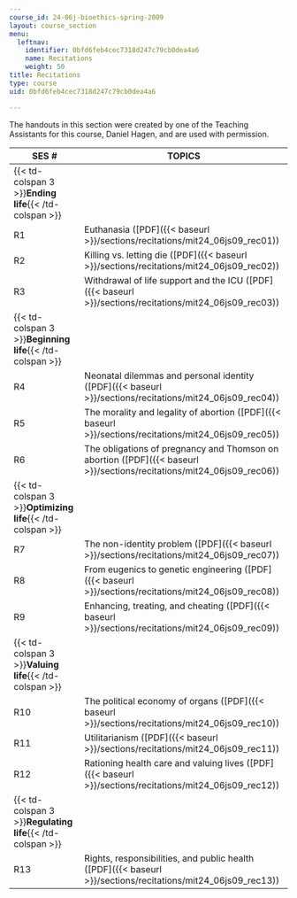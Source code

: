 ```yaml
---
course_id: 24-06j-bioethics-spring-2009
layout: course_section
menu:
  leftnav:
    identifier: 0bfd6feb4cec7318d247c79cb0dea4a6
    name: Recitations
    weight: 50
title: Recitations
type: course
uid: 0bfd6feb4cec7318d247c79cb0dea4a6

---
```


The handouts in this section were created by one of the Teaching Assistants for this course, Daniel Hagen, and are used with permission.

| SES # | TOPICS |
| --- | --- |
| {{< td-colspan 3 >}}**Ending life**{{< /td-colspan >}} |||
| R1 | Euthanasia ([PDF]({{< baseurl >}}/sections/recitations/mit24_06js09_rec01)) |
| R2 | Killing vs. letting die ([PDF]({{< baseurl >}}/sections/recitations/mit24_06js09_rec02)) |
| R3 | Withdrawal of life support and the ICU ([PDF]({{< baseurl >}}/sections/recitations/mit24_06js09_rec03)) |
| {{< td-colspan 3 >}}**Beginning life**{{< /td-colspan >}} |||
| R4 | Neonatal dilemmas and personal identity ([PDF]({{< baseurl >}}/sections/recitations/mit24_06js09_rec04)) |
| R5 | The morality and legality of abortion ([PDF]({{< baseurl >}}/sections/recitations/mit24_06js09_rec05)) |
| R6 | The obligations of pregnancy and Thomson on abortion ([PDF]({{< baseurl >}}/sections/recitations/mit24_06js09_rec06)) |
| {{< td-colspan 3 >}}**Optimizing life**{{< /td-colspan >}} |||
| R7 | The non-identity problem ([PDF]({{< baseurl >}}/sections/recitations/mit24_06js09_rec07)) |
| R8 | From eugenics to genetic engineering ([PDF]({{< baseurl >}}/sections/recitations/mit24_06js09_rec08)) |
| R9 | Enhancing, treating, and cheating ([PDF]({{< baseurl >}}/sections/recitations/mit24_06js09_rec09)) |
| {{< td-colspan 3 >}}**Valuing life**{{< /td-colspan >}} |||
| R10 | The political economy of organs ([PDF]({{< baseurl >}}/sections/recitations/mit24_06js09_rec10)) |
| R11 | Utilitarianism ([PDF]({{< baseurl >}}/sections/recitations/mit24_06js09_rec11)) |
| R12 | Rationing health care and valuing lives ([PDF]({{< baseurl >}}/sections/recitations/mit24_06js09_rec12)) |
| {{< td-colspan 3 >}}**Regulating life**{{< /td-colspan >}} |||
| R13 | Rights, responsibilities, and public health ([PDF]({{< baseurl >}}/sections/recitations/mit24_06js09_rec13))